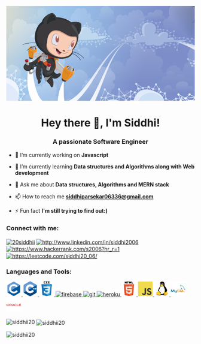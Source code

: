 ![logo](https://github.com/siddhiparsekar/siddhiparsekar/blob/main/banner.png)
<h1 align="center">Hey there 👋, I'm Siddhi!</h1>
<h3 align="center">A passionate Software Engineer</h3>

- 🔭 I’m currently working on **Javascript**

- 🌱 I’m currently learning **Data structures and Algorithms along with Web development**

- 💬 Ask me about **Data structures, Algorithms and MERN stack**

- 📫 How to reach me **siddhiparsekar06336@gmail.com**

- ⚡ Fun fact **I'm still trying to find out:)**

<h3 align="left">Connect with me:</h3>
<p align="left">
<a href="https://twitter.com/20siddhii" target="blank"><img align="center" src="https://raw.githubusercontent.com/rahuldkjain/github-profile-readme-generator/master/src/images/icons/Social/twitter.svg" alt="20siddhii" height="30" width="40" /></a>
<a href="https://linkedin.com/in/http://www.linkedin.com/in/siddhi2006" target="blank"><img align="center" src="https://raw.githubusercontent.com/rahuldkjain/github-profile-readme-generator/master/src/images/icons/Social/linked-in-alt.svg" alt="http://www.linkedin.com/in/siddhi2006" height="30" width="40" /></a>
<a href="https://www.hackerrank.com/https://www.hackerrank.com/s2006?hr_r=1" target="blank"><img align="center" src="https://raw.githubusercontent.com/rahuldkjain/github-profile-readme-generator/master/src/images/icons/Social/hackerrank.svg" alt="https://www.hackerrank.com/s2006?hr_r=1" height="30" width="40" /></a>
<a href="https://www.leetcode.com/https://leetcode.com/siddhi20_06/" target="blank"><img align="center" src="https://raw.githubusercontent.com/rahuldkjain/github-profile-readme-generator/master/src/images/icons/Social/leet-code.svg" alt="https://leetcode.com/siddhi20_06/" height="30" width="40" /></a>
</p>

<h3 align="left">Languages and Tools:</h3>
<p align="left"> <a href="https://www.cprogramming.com/" target="_blank" rel="noreferrer"> <img src="https://raw.githubusercontent.com/devicons/devicon/master/icons/c/c-original.svg" alt="c" width="40" height="40"/> </a> <a href="https://www.w3schools.com/cpp/" target="_blank" rel="noreferrer"> <img src="https://raw.githubusercontent.com/devicons/devicon/master/icons/cplusplus/cplusplus-original.svg" alt="cplusplus" width="40" height="40"/> </a> <a href="https://www.w3schools.com/css/" target="_blank" rel="noreferrer"> <img src="https://raw.githubusercontent.com/devicons/devicon/master/icons/css3/css3-original-wordmark.svg" alt="css3" width="40" height="40"/> </a> <a href="https://firebase.google.com/" target="_blank" rel="noreferrer"> <img src="https://www.vectorlogo.zone/logos/firebase/firebase-icon.svg" alt="firebase" width="40" height="40"/> </a> <a href="https://git-scm.com/" target="_blank" rel="noreferrer"> <img src="https://www.vectorlogo.zone/logos/git-scm/git-scm-icon.svg" alt="git" width="40" height="40"/> </a> <a href="https://heroku.com" target="_blank" rel="noreferrer"> <img src="https://www.vectorlogo.zone/logos/heroku/heroku-icon.svg" alt="heroku" width="40" height="40"/> </a> <a href="https://www.w3.org/html/" target="_blank" rel="noreferrer"> <img src="https://raw.githubusercontent.com/devicons/devicon/master/icons/html5/html5-original-wordmark.svg" alt="html5" width="40" height="40"/> </a> <a href="https://developer.mozilla.org/en-US/docs/Web/JavaScript" target="_blank" rel="noreferrer"> <img src="https://raw.githubusercontent.com/devicons/devicon/master/icons/javascript/javascript-original.svg" alt="javascript" width="40" height="40"/> </a> <a href="https://www.linux.org/" target="_blank" rel="noreferrer"> <img src="https://raw.githubusercontent.com/devicons/devicon/master/icons/linux/linux-original.svg" alt="linux" width="40" height="40"/> </a> <a href="https://www.mysql.com/" target="_blank" rel="noreferrer"> <img src="https://raw.githubusercontent.com/devicons/devicon/master/icons/mysql/mysql-original-wordmark.svg" alt="mysql" width="40" height="40"/> </a> <a href="https://www.oracle.com/" target="_blank" rel="noreferrer"> <img src="https://raw.githubusercontent.com/devicons/devicon/master/icons/oracle/oracle-original.svg" alt="oracle" width="40" height="40"/> </a> </p>

<p><img align="left" src="https://github-readme-stats.vercel.app/api/top-langs?username=siddhii20&show_icons=true&locale=en&layout=compact" alt="siddhii20" /></p>

<p>&nbsp;<img align="center" src="https://github-readme-stats.vercel.app/api?username=siddhii20&show_icons=true&locale=en" alt="siddhii20" /></p>

<p><img align="center" src="https://github-readme-streak-stats.herokuapp.com/?user=siddhii20&" alt="siddhii20" /></p>
